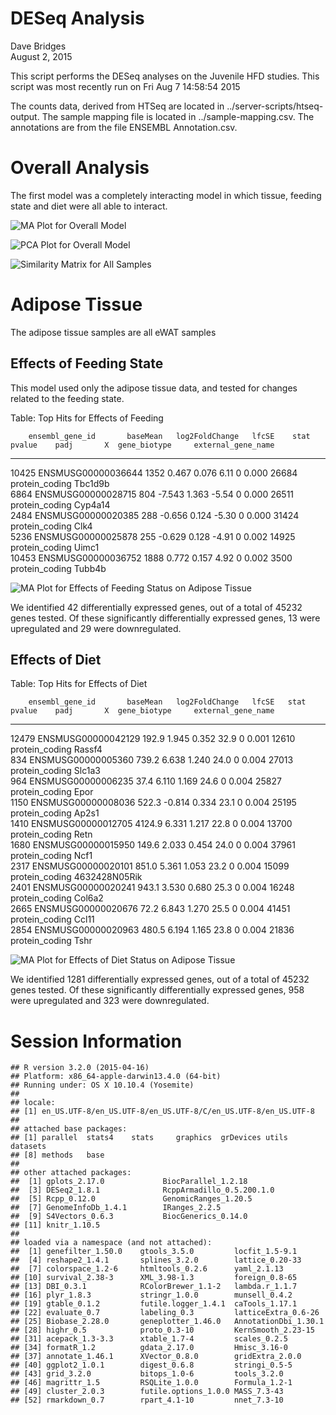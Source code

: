 # DESeq Analysis
Dave Bridges  
August 2, 2015  




This script performs the DESeq analyses on the Juvenile HFD studies.  This script was most recently run on Fri Aug  7 14:58:54 2015



The counts data, derived from HTSeq are located in ../server-scripts/htseq-output.  The sample mapping file is located in ../sample-mapping.csv.  The annotations are from the file ENSEMBL Annotation.csv.



# Overall Analysis

The first model was a completely interacting model in which tissue, feeding state and diet were all able to interact.

![MA Plot for Overall Model](figures/deseq-MA-plot-overall-1.png) 

![PCA Plot for Overall Model](figures/deseq-PCA-plot-overall-1.png) 

![Similarity Matrix for All Samples](figures/deseq-similarity-matrix-1.png) 

# Adipose Tissue

The adipose tissue samples are all eWAT samples

## Effects of Feeding State

This model used only the adipose tissue data, and tested for changes related to the feeding state.


Table: Top Hits for Effects of Feeding

        ensembl_gene_id       baseMean   log2FoldChange   lfcSE    stat   pvalue    padj       X  gene_biotype     external_gene_name 
------  -------------------  ---------  ---------------  ------  ------  -------  ------  ------  ---------------  -------------------
10425   ENSMUSG00000036644        1352            0.467   0.076    6.11        0   0.000   26684  protein_coding   Tbc1d9b            
6864    ENSMUSG00000028715         804           -7.543   1.363   -5.54        0   0.000   26511  protein_coding   Cyp4a14            
2484    ENSMUSG00000020385         288           -0.656   0.124   -5.30        0   0.000   31424  protein_coding   Clk4               
5236    ENSMUSG00000025878         255           -0.629   0.128   -4.91        0   0.002   14925  protein_coding   Uimc1              
10453   ENSMUSG00000036752        1888            0.772   0.157    4.92        0   0.002    3500  protein_coding   Tubb4b             

![MA Plot for Effects of Feeding Status on Adipose Tissue](figures/deseq-MA-plot-wat-feeding-1.png) 

We identified 42 differentially expressed genes, out of a total of 45232 genes tested.  Of these significantly differentially expressed genes, 13 were upregulated and 29 were downregulated.

## Effects of Diet 


Table: Top Hits for Effects of Diet

        ensembl_gene_id       baseMean   log2FoldChange   lfcSE   stat   pvalue    padj       X  gene_biotype     external_gene_name 
------  -------------------  ---------  ---------------  ------  -----  -------  ------  ------  ---------------  -------------------
12479   ENSMUSG00000042129       192.9            1.945   0.352   32.9        0   0.001   12610  protein_coding   Rassf4             
834     ENSMUSG00000005360       739.2            6.638   1.240   24.0        0   0.004   27013  protein_coding   Slc1a3             
964     ENSMUSG00000006235        37.4            6.110   1.169   24.6        0   0.004   25827  protein_coding   Epor               
1150    ENSMUSG00000008036       522.3           -0.814   0.334   23.1        0   0.004   25195  protein_coding   Ap2s1              
1410    ENSMUSG00000012705      4124.9            6.331   1.217   22.8        0   0.004   13700  protein_coding   Retn               
1680    ENSMUSG00000015950       149.6            2.033   0.454   24.0        0   0.004   37961  protein_coding   Ncf1               
2317    ENSMUSG00000020101       851.0            5.361   1.053   23.2        0   0.004   15099  protein_coding   4632428N05Rik      
2401    ENSMUSG00000020241       943.1            3.530   0.680   25.3        0   0.004   16248  protein_coding   Col6a2             
2665    ENSMUSG00000020676        72.2            6.843   1.270   25.5        0   0.004   41451  protein_coding   Ccl11              
2854    ENSMUSG00000020963       480.5            6.194   1.165   23.8        0   0.004   21836  protein_coding   Tshr               

![MA Plot for Effects of Diet Status on Adipose Tissue](figures/deseq-MA-plot-wat-diet-1.png) 

We identified 1281 differentially expressed genes, out of a total of 45232 genes tested.  Of these significantly differentially expressed genes, 958 were upregulated and 323 were downregulated.

# Session Information


```
## R version 3.2.0 (2015-04-16)
## Platform: x86_64-apple-darwin13.4.0 (64-bit)
## Running under: OS X 10.10.4 (Yosemite)
## 
## locale:
## [1] en_US.UTF-8/en_US.UTF-8/en_US.UTF-8/C/en_US.UTF-8/en_US.UTF-8
## 
## attached base packages:
## [1] parallel  stats4    stats     graphics  grDevices utils     datasets 
## [8] methods   base     
## 
## other attached packages:
##  [1] gplots_2.17.0             BiocParallel_1.2.18      
##  [3] DESeq2_1.8.1              RcppArmadillo_0.5.200.1.0
##  [5] Rcpp_0.12.0               GenomicRanges_1.20.5     
##  [7] GenomeInfoDb_1.4.1        IRanges_2.2.5            
##  [9] S4Vectors_0.6.3           BiocGenerics_0.14.0      
## [11] knitr_1.10.5             
## 
## loaded via a namespace (and not attached):
##  [1] genefilter_1.50.0    gtools_3.5.0         locfit_1.5-9.1      
##  [4] reshape2_1.4.1       splines_3.2.0        lattice_0.20-33     
##  [7] colorspace_1.2-6     htmltools_0.2.6      yaml_2.1.13         
## [10] survival_2.38-3      XML_3.98-1.3         foreign_0.8-65      
## [13] DBI_0.3.1            RColorBrewer_1.1-2   lambda.r_1.1.7      
## [16] plyr_1.8.3           stringr_1.0.0        munsell_0.4.2       
## [19] gtable_0.1.2         futile.logger_1.4.1  caTools_1.17.1      
## [22] evaluate_0.7         labeling_0.3         latticeExtra_0.6-26 
## [25] Biobase_2.28.0       geneplotter_1.46.0   AnnotationDbi_1.30.1
## [28] highr_0.5            proto_0.3-10         KernSmooth_2.23-15  
## [31] acepack_1.3-3.3      xtable_1.7-4         scales_0.2.5        
## [34] formatR_1.2          gdata_2.17.0         Hmisc_3.16-0        
## [37] annotate_1.46.1      XVector_0.8.0        gridExtra_2.0.0     
## [40] ggplot2_1.0.1        digest_0.6.8         stringi_0.5-5       
## [43] grid_3.2.0           bitops_1.0-6         tools_3.2.0         
## [46] magrittr_1.5         RSQLite_1.0.0        Formula_1.2-1       
## [49] cluster_2.0.3        futile.options_1.0.0 MASS_7.3-43         
## [52] rmarkdown_0.7        rpart_4.1-10         nnet_7.3-10
```
